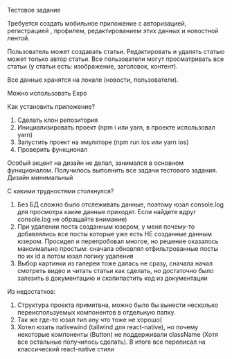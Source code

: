 Тестовое задание

Требуется создать мобильное приложение с авторизацией, регистрацией , профилем, редактированием этих данных и новостной лентой.

Пользователь может создавать статьи. Редактировать и удалять статью может только автор статьи. Все пользователи могут просматривать все статьи (у статьи есть: изображение, заголовок, контент).

Все данные хранятся на локале (новости, пользователи).

Можно использовать Expo

Как установить приложение?
1) Сделать клон репозитория
2) Инициализировать проект (npm i или yarn, в проекте использовал yarn)
3) Запустить проект на эмуляторе (npm run ios или yarn ios)
4) Проверить функционал

Особый акцент на дизайн не делал, занимался в основном функционалом. Получилось выполнить все задачи тестового задания. Дизайн минимальный

С какими трудностями столкнулся?
1) Без БД сложно было отслеживать данные, поэтому юзал console.log для просмотра какие данные приходят. Если найдете вдруг console.log не обращайте внимание)
2) При удалении поста созданным юзером, у меня почему-то добавлялись все посты которые уже есть НЕ созданные данным юзером. Просидел и перепробовал многое, но решение оказалось максимально простым: сначала обновлял отфильтрованные посты по их id а потом юзал логику удаления
3) Выбор картинки из галереи тоже далась не сразу, сначала начал смотреть видео и читать статьи как сделать, но достаточно было залезить в документацию и скопипастить код из документации

Из недостатков:
1) Структура проекта примитвна, можно было бы вынести несколько переиспользуемых компонентов в отдельную папку.
2) Так же где-то юзал тип any что тоже не хорошо(
3) Хотел юзать nativewind (tailwind для react-native), но почему некоторые компоненты (Button) не поддерживали className (Хотя все остальные получилось сделать). В итоге все переписал на классический react-native стили
